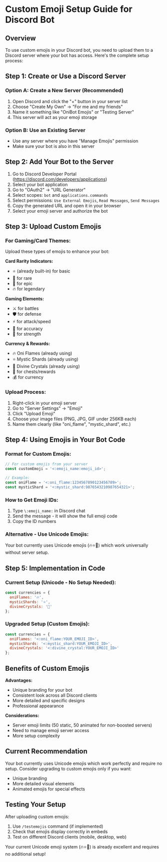 # Custom Emoji Setup Guide for Discord Bot

## Overview
To use custom emojis in your Discord bot, you need to upload them to a Discord server where your bot has access. Here's the complete setup process:

## Step 1: Create or Use a Discord Server

### Option A: Create a New Server (Recommended)
1. Open Discord and click the "+" button in your server list
2. Choose "Create My Own" → "For me and my friends"
3. Name it something like "OniBot Emojis" or "Testing Server"
4. This server will act as your emoji storage

### Option B: Use an Existing Server
- Use any server where you have "Manage Emojis" permission
- Make sure your bot is also in this server

## Step 2: Add Your Bot to the Server

1. Go to Discord Developer Portal (https://discord.com/developers/applications)
2. Select your bot application
3. Go to "OAuth2" → "URL Generator"
4. Select scopes: `bot` and `applications.commands`
5. Select permissions: `Use External Emojis`, `Read Messages`, `Send Messages`
6. Copy the generated URL and open it in your browser
7. Select your emoji server and authorize the bot

## Step 3: Upload Custom Emojis

### For Gaming/Card Themes:
Upload these types of emojis to enhance your bot:

**Card Rarity Indicators:**
- ⭐ (already built-in) for basic
- 💎 for rare  
- 🌟 for epic
- 🔥 for legendary

**Gaming Elements:**
- ⚔️ for battles
- 🛡️ for defense
- ⚡ for attack/speed
- 🎯 for accuracy
- 💪 for strength

**Currency & Rewards:**
- 🔥 Oni Flames (already using)
- ⭐ Mystic Shards (already using) 
- 💎 Divine Crystals (already using)
- 🎁 for chests/rewards
- 💰 for currency

### Upload Process:
1. Right-click in your emoji server
2. Go to "Server Settings" → "Emoji"
3. Click "Upload Emoji"
4. Choose your image files (PNG, JPG, GIF under 256KB each)
5. Name them clearly (like "oni_flame", "mystic_shard", etc.)

## Step 4: Using Emojis in Your Bot Code

### Format for Custom Emojis:
```javascript
// For custom emojis from your server
const customEmoji = '<:emoji_name:emoji_id>';

// Example:
const oniFlame = '<:oni_flame:1234567890123456789>';
const mysticShard = '<:mystic_shard:9876543210987654321>';
```

### How to Get Emoji IDs:
1. Type `\:emoji_name:` in Discord chat
2. Send the message - it will show the full emoji code
3. Copy the ID numbers

### Alternative - Use Unicode Emojis:
Your bot currently uses Unicode emojis (🔥⭐💎) which work universally without server setup.

## Step 5: Implementation in Code

### Current Setup (Unicode - No Setup Needed):
```javascript
const currencies = {
  oniFlames: '🔥',
  mysticShards: '⭐', 
  divineCrystals: '💎'
};
```

### Upgraded Setup (Custom Emojis):
```javascript
const currencies = {
  oniFlames: '<:oni_flame:YOUR_EMOJI_ID>',
  mysticShards: '<:mystic_shard:YOUR_EMOJI_ID>',
  divineCrystals: '<:divine_crystal:YOUR_EMOJI_ID>'
};
```

## Benefits of Custom Emojis

**Advantages:**
- Unique branding for your bot
- Consistent look across all Discord clients
- More detailed and specific designs
- Professional appearance

**Considerations:**
- Server emoji limits (50 static, 50 animated for non-boosted servers)
- Need to manage emoji server access
- More setup complexity

## Current Recommendation

Your bot currently uses Unicode emojis which work perfectly and require no setup. Consider upgrading to custom emojis only if you want:
- Unique branding
- More detailed visual elements
- Animated emojis for special effects

## Testing Your Setup

After uploading custom emojis:
1. Use `/testemojis` command (if implemented)
2. Check that emojis display correctly in embeds
3. Test on different Discord clients (mobile, desktop, web)

Your current Unicode emoji system (🔥⭐💎) is already excellent and requires no additional setup!